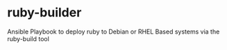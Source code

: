 ruby-builder
============

Ansible Playbook to deploy ruby to Debian or RHEL Based systems via the ruby-build tool
